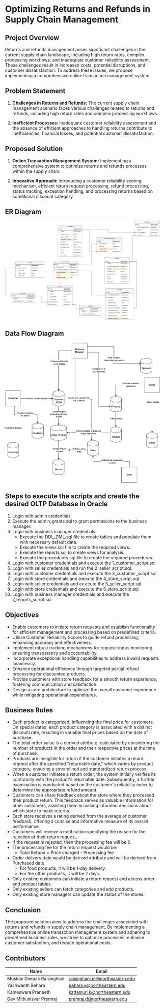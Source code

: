 # Optimizing Returns and Refunds in Supply Chain Management

## Project Overview

Returns and refunds management poses significant challenges in the current supply chain landscape, including high return rates, complex processing workflows, and inadequate customer reliability assessment. These challenges result in increased costs, potential disruptions, and customer dissatisfaction. To address these issues, we propose implementing a comprehensive online transaction management system.

## Problem Statement

1. **Challenges in Returns and Refunds:** The current supply chain management scenario faces various challenges related to returns and refunds, including high return rates and complex processing workflows.
   
2. **Inefficient Processes:** Inadequate customer reliability assessment and the absence of efficient approaches to handling returns contribute to inefficiencies, financial losses, and potential customer dissatisfaction.

## Proposed Solution

1. **Online Transaction Management System:** Implementing a comprehensive system to optimize returns and refunds processes within the supply chain.
   
2. **Innovative Approach:** Introducing a customer reliability scoring mechanism, efficient return request processing, refund processing, status tracking, exception handling, and processing returns based on conditional discount category.

## ER Diagram
![ER Diagram](./Diagrams/ER_diagram.png)

## Data Flow Diagram
![Data Flow Diagram](./Diagrams/DataFlowDiagram.png)

## Steps to execute the scripts and create the desired OLTP Database in Oracle

1.	Login with admin credentials.
2.	Execute the admin_grants.sql to grant permissions to the business manager.
3.	Login with business manager credentials.
    - Execute the DDL_DML.sql file to create tables and populate them with necessary default data.
    - Execute the views.sql file to create the required views.
    - Execute the reports.sql to create views for analysis.
    - Execute the procedures.sql file to create the required procedures.
4.	Login with customer credentials and execute the 1_customer_script.sql 
5.	Login with seller credentials and run the 2_seller_script.sql.
6.	Login with customer credentials and execute the 3_customer_script.sql
7.	Login with store credentials and execute the 4_store_script.sql
8.	Login with seller credentials and ex	ecute the 5_seller_script.sql
9.	Login with store credentials and execute the 6_store_script.sql
10.	Login with business manager credentials and execute the 7_reports_script.sql


## Objectives

- Enable customers to initiate return requests and establish functionality for efficient management and processing based on predefined criteria.
- Utilize Customer Reliability Scores to guide refund processing, enhancing accuracy and effectiveness.
- Implement robust tracking mechanisms for request status monitoring, ensuring transparency and accountability.
- Incorporate exceptional handling capabilities to address invalid requests seamlessly.
- Enhance operational efficiency through targeted partial refund processing for discounted products.
- Provide customers with store feedback for a smooth return experience, fostering communication and satisfaction.
- Design a core architecture to optimize the overall customer experience while mitigating operational expenditures.

## Business Rules

-	Each product is categorized, influencing the final price for customers. On special dates, each product category is associated with a distinct discount rate, resulting in variable final prices based on the date of purchase. 
-	The total order value is a derived attribute, calculated by considering the number of products in the order and their respective prices at the time of purchase. 
-	Products are ineligible for return if the customer initiates a return request after the specified "returnable date," which varies by product category, ensuring a streamlined and standardized return process. 
-	When a customer initiates a return order, the system initially verifies its conformity with the product's returnable date. Subsequently, a further examination is conducted based on the customer's reliability index to determine the appropriate refund amount. 
-	Customers can share feedback about the store where they processed their product return. This feedback serves as valuable information for other customers, assisting them in making informed decisions about which store to make returns. 
-	Each store receives a rating derived from the average of customer feedback, offering a concise and informative measure of its overall performance. 
-	Customers will receive a notification specifying the reason for the rejection of their return request.
-	If the request is rejected, then the processing fee will be 0. 
-	The processing fee for the return request would be:  
    - Total Refund = Price charged – Processing fee  
-	Order delivery date would be derived attribute and will be derived from Purchased date.
    - For food products, it will be 1-day delivery.
    - For the other products, it will be 2 days.
-	Only existing customers can initiate a return request and access order and product tables.
-	Only existing sellers can fetch categories and add products.
- Only existing store managers can update the status of the stores.


## Conclusion

The proposed solution aims to address the challenges associated with returns and refunds in supply chain management. By implementing a comprehensive online transaction management system and adhering to predefined business rules, we strive to optimize processes, enhance customer satisfaction, and reduce operational costs.

## Contributors
| Name                       | Email                            |
|----------------------------|----------------------------------|
| Muskan Deepak Raisinghani  | raisinghani.m@northeastern.edu   |
| Yashwanth Behara           | behara.y@northeastern.edu        |
| Kameswara Praneeth         | kattamuri.k@northeastern.edu     |
| Dev Mithunisvar Premraj    | premraj.d@northeastern.edu       |